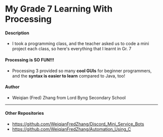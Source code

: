 # My Grade 7 Learning With Processing #

#### Description
- I took a programming class, and the teacher asked us to code a mini project each class, so here's everything that I learnt in Gr. 7

#### Processing is SO FUN!!!
- Processing 3 provided so many __cool GUIs__ for beginner programmers, and the __syntax is easier to learn__ compared to Java, too!

#### Author
- Weiqian (Fred) Zhang from Lord Byng Secondary School

---

#### Other Repositories
- https://github.com/WeiqianFredZhang/Discord_Mini_Service_Bots
- https://github.com/WeiqianFredZhang/Automation_Using_C
